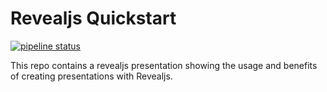 # Revealjs Quickstart
[![pipeline status](https://repo.rootknecht.net/open/revealjs-quickstart/badges/master/pipeline.svg)](https://repo.rootknecht.net/open/revealjs-quickstart/commits/master)

This repo contains a revealjs presentation showing the usage and benefits of creating presentations with Revealjs.